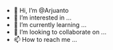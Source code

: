 - 👋 Hi, I’m @Arjuanto
- 👀 I’m interested in ...
- 🌱 I’m currently learning ...
- 💞️ I’m looking to collaborate on ...
- 📫 How to reach me ...

<!---
Arjuanto/Arjuanto is a ✨ special ✨ repository because its `README.md` (this file) appears on your GitHub profile.
You can click the Preview link to take a look at your changes.
--->
